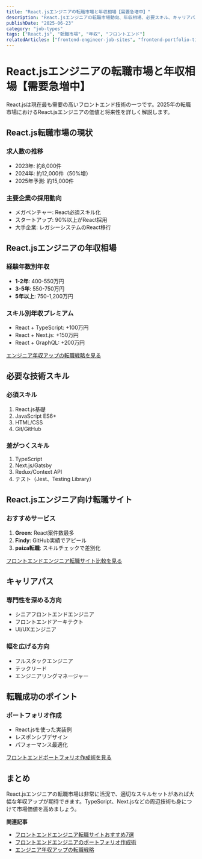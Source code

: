 ```yaml
---
title: "React.jsエンジニアの転職市場と年収相場【需要急増中】"
description: "React.jsエンジニアの転職市場動向、年収相場、必要スキル、キャリアパスを詳しく解説。Next.js、TypeScript経験者の市場価値も分析します。"
publishDate: "2025-06-23"
category: "job-types"
tags: ["React.js", "転職市場", "年収", "フロントエンド"]
relatedArticles: ["frontend-engineer-job-sites", "frontend-portfolio-tips", "engineer-salary-up-methods"]
---
```


# React.jsエンジニアの転職市場と年収相場【需要急増中】

React.jsは現在最も需要の高いフロントエンド技術の一つです。2025年の転職市場におけるReact.jsエンジニアの価値と将来性を詳しく解説します。

## React.js転職市場の現状

### 求人数の推移
- 2023年: 約8,000件
- 2024年: 約12,000件（50%増）
- 2025年予測: 約15,000件

### 主要企業の採用動向
- メガベンチャー: React必須スキル化
- スタートアップ: 90%以上がReact採用
- 大手企業: レガシーシステムのReact移行

## React.jsエンジニアの年収相場

### 経験年数別年収
- **1-2年**: 400-550万円
- **3-5年**: 550-750万円  
- **5年以上**: 750-1,200万円

### スキル別年収プレミアム
- React + TypeScript: +100万円
- React + Next.js: +150万円
- React + GraphQL: +200万円

[エンジニア年収アップの転職戦略を見る](/articles/engineer-salary-up-methods)

## 必要な技術スキル

### 必須スキル
1. React.js基礎
2. JavaScript ES6+
3. HTML/CSS
4. Git/GitHub

### 差がつくスキル
1. TypeScript
2. Next.js/Gatsby
3. Redux/Context API
4. テスト（Jest、Testing Library）

## React.jsエンジニア向け転職サイト

### おすすめサービス
1. **Green**: React案件数最多
2. **Findy**: GitHub実績でアピール
3. **paiza転職**: スキルチェックで差別化

[フロントエンドエンジニア転職サイト比較を見る](/articles/frontend-engineer-job-sites)

## キャリアパス

### 専門性を深める方向
- シニアフロントエンドエンジニア
- フロントエンドアーキテクト
- UI/UXエンジニア

### 幅を広げる方向
- フルスタックエンジニア
- テックリード
- エンジニアリングマネージャー

## 転職成功のポイント

### ポートフォリオ作成
- React.jsを使った実装例
- レスポンシブデザイン
- パフォーマンス最適化

[フロントエンドポートフォリオ作成術を見る](/articles/frontend-portfolio-tips)

## まとめ

React.jsエンジニアの転職市場は非常に活況で、適切なスキルセットがあれば大幅な年収アップが期待できます。TypeScript、Next.jsなどの周辺技術も身につけて市場価値を高めましょう。

**関連記事**
- [フロントエンドエンジニア転職サイトおすすめ7選](/articles/frontend-engineer-job-sites)
- [フロントエンドエンジニアのポートフォリオ作成術](/articles/frontend-portfolio-tips)
- [エンジニア年収アップの転職戦略](/articles/engineer-salary-up-methods)